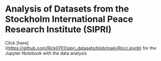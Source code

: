 # Analysis of Datasets from the Stockholm International Peace Research Institute (SIPRI)
Click [here]((https://github.com/Rick0701/sipri_datasets/blob/main/Ricci.ipynb) for the Jupyter Notebook with the data analysis 
